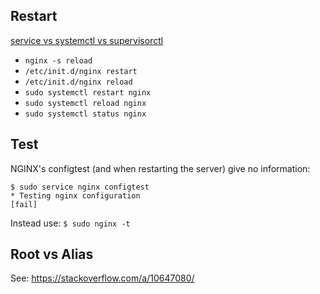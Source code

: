 ## Restart

[service vs systemctl vs supervisorctl](https://askubuntu.com/a/903405)

- `nginx -s reload`
- `/etc/init.d/nginx restart`
- `/etc/init.d/nginx reload`
- `sudo systemctl restart nginx`
- `sudo systemctl reload nginx`
- `sudo systemctl status nginx`

## Test

NGINX's configtest (and when restarting the server) give no information:

    $ sudo service nginx configtest
    * Testing nginx configuration                                           [fail]
 
Instead use: `$ sudo nginx -t`

## Root vs Alias

See: https://stackoverflow.com/a/10647080/
